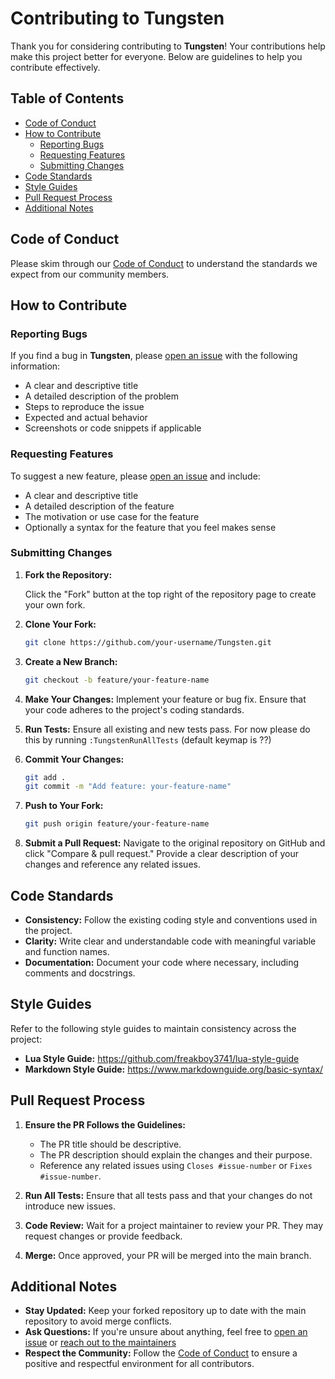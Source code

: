 # Contributing to Tungsten

Thank you for considering contributing to **Tungsten**! Your contributions help make this project better for everyone. Below are guidelines to help you contribute effectively.

## Table of Contents

- [Code of Conduct](#code-of-conduct)
- [How to Contribute](#how-to-contribute)
  - [Reporting Bugs](#reporting-bugs)
  - [Requesting Features](#requesting-features)
  - [Submitting Changes](#submitting-changes)
- [Code Standards](#code-standards)
- [Style Guides](#style-guides)
- [Pull Request Process](#pull-request-process)
- [Additional Notes](#additional-notes)

## Code of Conduct

Please skim through our [Code of Conduct](CODE_OF_CONDUCT.md) to understand the standards we expect from our community members.

## How to Contribute

### Reporting Bugs

If you find a bug in **Tungsten**, please [open an issue](https://github.com/B1gum/Tungsten/issues) with the following information:

- A clear and descriptive title
- A detailed description of the problem
- Steps to reproduce the issue
- Expected and actual behavior
- Screenshots or code snippets if applicable

### Requesting Features

To suggest a new feature, please [open an issue](https://github.com/B1gum/Tungsten/issues) and include:

- A clear and descriptive title
- A detailed description of the feature
- The motivation or use case for the feature
- Optionally a syntax for the feature that you feel makes sense

### Submitting Changes

1. **Fork the Repository:**

   Click the "Fork" button at the top right of the repository page to create your own fork.

2. **Clone Your Fork:**
   
   ```bash
   git clone https://github.com/your-username/Tungsten.git
   ```
   
3. **Create a New Branch:**

   ```bash
   git checkout -b feature/your-feature-name
   ```

4. **Make Your Changes:**
   Implement your feature or bug fix. Ensure that your code adheres to the project's coding standards.

5. **Run Tests:**
   Ensure all existing and new tests pass. For now please do this by running `:TungstenRunAllTests` (default keymap is <leader>??)

6. **Commit Your Changes:**

   ```bash
   git add .
   git commit -m "Add feature: your-feature-name"
   ```

7. **Push to Your Fork:**

   ```bash
   git push origin feature/your-feature-name
   ```

8. **Submit a Pull Request:**
  Navigate to the original repository on GitHub and click "Compare & pull request." Provide a clear description of your changes and reference any related issues.


## Code Standards

- **Consistency:** Follow the existing coding style and conventions used in the project.
- **Clarity:** Write clear and understandable code with meaningful variable and function names.
- **Documentation:** Document your code where necessary, including comments and docstrings.


## Style Guides

Refer to the following style guides to maintain consistency across the project:
  - **Lua Style Guide:** https://github.com/freakboy3741/lua-style-guide
  - **Markdown Style Guide:** https://www.markdownguide.org/basic-syntax/


## Pull Request Process

1. **Ensure the PR Follows the Guidelines:**
    - The PR title should be descriptive.
    - The PR description should explain the changes and their purpose.
    - Reference any related issues using `Closes #issue-number` or `Fixes #issue-number`.

2. **Run All Tests:**
   Ensure that all tests pass and that your changes do not introduce new issues.

3. **Code Review:**
   Wait for a project maintainer to review your PR. They may request changes or provide feedback.

4. **Merge:**
   Once approved, your PR will be merged into the main branch.


## Additional Notes

  - **Stay Updated:** Keep your forked repository up to date with the main repository to avoid merge conflicts.
  - **Ask Questions:** If you're unsure about anything, feel free to [open an issue](https://github.com/B1gum/Tungsten/issues) or [reach out to the maintainers](https://github.com/B1gum.)
  - **Respect the Community:** Follow the [Code of Conduct](https://github.com/B1gum/Tungsten/blob/main/CODE_OF_CONDUCT.md) to ensure a positive and respectful environment for all contributors.
